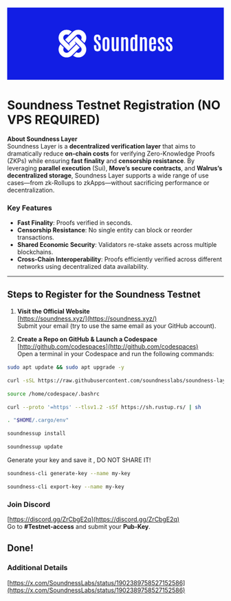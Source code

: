 ![Soundness Image](https://github.com/0xAJPanda/Soundness/blob/main/soundness.jpg)


# Soundness Testnet Registration (NO VPS REQUIRED)

**About Soundness Layer**  
Soundness Layer is a **decentralized verification layer** that aims to dramatically reduce **on-chain costs** for verifying Zero-Knowledge Proofs (ZKPs) while ensuring **fast finality** and **censorship resistance**. By leveraging **parallel execution** (Sui), **Move’s secure contracts**, and **Walrus’s decentralized storage**, Soundness Layer supports a wide range of use cases—from zk-Rollups to zkApps—without sacrificing performance or decentralization.

### Key Features
- **Fast Finality**: Proofs verified in seconds.  
- **Censorship Resistance**: No single entity can block or reorder transactions.  
- **Shared Economic Security**: Validators re-stake assets across multiple blockchains.  
- **Cross-Chain Interoperability**: Proofs efficiently verified across different networks using decentralized data availability.

---

## Steps to Register for the Soundness Testnet

1. **Visit the Official Website**  
   [https://soundness.xyz/](https://soundness.xyz/)  
   Submit your email (try to use the same email as your GitHub account).

2. **Create a Repo on GitHub & Launch a Codespace**  
   [http://github.com/codespaces](http://github.com/codespaces)  
   Open a terminal in your Codespace and run the following commands:

```bash
sudo apt update && sudo apt upgrade -y
```

```bash
curl -sSL https://raw.githubusercontent.com/soundnesslabs/soundness-layer/main/soundnessup/install | bash
```

```bash
source /home/codespace/.bashrc
```

```bash
curl --proto '=https' --tlsv1.2 -sSf https://sh.rustup.rs/ | sh
```

```bash
. "$HOME/.cargo/env"
```

```bash
soundnessup install
```

```bash
soundnessup update
```

Generate your key and save it , DO NOT SHARE IT!

```bash
soundness-cli generate-key --name my-key
```

```bash
soundness-cli export-key --name my-key
```

### Join Discord
[https://discord.gg/ZrCbgE2q](https://discord.gg/ZrCbgE2q)  
Go to **#Testnet-access** and submit your **Pub-Key**.

## Done!

### Additional Details
[https://x.com/SoundnessLabs/status/1902389758527152586](https://x.com/SoundnessLabs/status/1902389758527152586)
